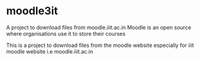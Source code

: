 # moodle3it
A project to download files from moodle.iiit.ac.in
Moodle is an open source where organisations use it to store their courses


This is a project to download files from the moodle website especially for iiit moodle website i.e moodle.iiit.ac.in
